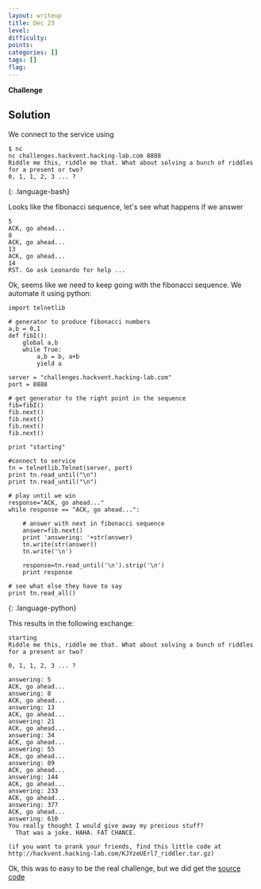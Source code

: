```yaml
---
layout: writeup
title: Dec 23
level:
difficulty:
points:
categories: []
tags: []
flag:
---
```

**Challenge**
## Solution

We connect to the service using

    $ nc
    nc challenges.hackvent.hacking-lab.com 8888
    Riddle me this, riddle me that. What about solving a bunch of riddles for a present or two?
    0, 1, 1, 2, 3 ... ?
{: .language-bash}

Looks like the fibonacci sequence, let's see what happens if we answer

    5
    ACK, go ahead...
    8
    ACK, go ahead...
    13
    ACK, go ahead...
    14
    RST. Go ask Leonardo for help ...

Ok, seems like we need to keep going with the fibonacci sequence. We
automate it using python:

    import telnetlib

    # generator to produce fibonacci numbers
    a,b = 0,1
    def fibI():
        global a,b
        while True:
            a,b = b, a+b
            yield a

    server = "challenges.hackvent.hacking-lab.com"
    port = 8888

    # get generator to the right point in the sequence
    fib=fibI()
    fib.next()
    fib.next()
    fib.next()
    fib.next()

    print "starting"

    #connect to service
    tn = telnetlib.Telnet(server, port)
    print tn.read_until("\n")
    print tn.read_until("\n")

    # play until we win
    response="ACK, go ahead..."
    while response == "ACK, go ahead...":

        # answer with next in fibonacci sequence
        answer=fib.next()
        print 'answering: '+str(answer)
        tn.write(str(answer))
        tn.write('\n')

        response=tn.read_until('\n').strip('\n')
        print response

    # see what else they have to say
    print tn.read_all()
{: .language-python}

This results in the following exchange:

    starting
    Riddle me this, riddle me that. What about solving a bunch of riddles for a present or two?

    0, 1, 1, 2, 3 ... ?

    answering: 5
    ACK, go ahead...
    answering: 8
    ACK, go ahead...
    answering: 13
    ACK, go ahead...
    answering: 21
    ACK, go ahead...
    answering: 34
    ACK, go ahead...
    answering: 55
    ACK, go ahead...
    answering: 89
    ACK, go ahead...
    answering: 144
    ACK, go ahead...
    answering: 233
    ACK, go ahead...
    answering: 377
    ACK, go ahead...
    answering: 610
    You really thought I would give away my precious stuff?
      That was a joke. HAHA. FAT CHANCE.

    (if you want to prank your friends, find this little code at http://hackvent.hacking-lab.com/KJYzeUErl7_riddler.tar.gz)

Ok, this was to easy to be the real challenge, but we did get the
[source code](writeupfiles/KJYzeUErl7_riddler.tar.gz)




